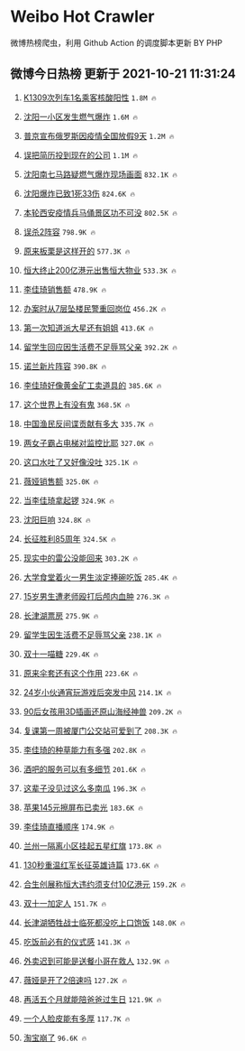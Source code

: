 # Weibo Hot Crawler 



微博热榜爬虫，利用 Github Action 的调度脚本更新 BY PHP 


## 微博今日热榜 更新于 2021-10-21 11:31:24 
1. [K1309次列车1名乘客核酸阳性](https://s.weibo.com/weibo?q=%23K1309%E6%AC%A1%E5%88%97%E8%BD%A61%E5%90%8D%E4%B9%98%E5%AE%A2%E6%A0%B8%E9%85%B8%E9%98%B3%E6%80%A7%23&Refer=top) `1.8M 🔥` 

1. [沈阳一小区发生燃气爆炸](https://s.weibo.com/weibo?q=%23%E6%B2%88%E9%98%B3%E4%B8%80%E5%B0%8F%E5%8C%BA%E5%8F%91%E7%94%9F%E7%87%83%E6%B0%94%E7%88%86%E7%82%B8%23&Refer=top) `1.6M 🔥` 

1. [普京宣布俄罗斯因疫情全国放假9天](https://s.weibo.com/weibo?q=%23%E6%99%AE%E4%BA%AC%E5%AE%A3%E5%B8%83%E4%BF%84%E7%BD%97%E6%96%AF%E5%9B%A0%E7%96%AB%E6%83%85%E5%85%A8%E5%9B%BD%E6%94%BE%E5%81%879%E5%A4%A9%23&Refer=top) `1.2M 🔥` 

1. [误把简历投到现在的公司](https://s.weibo.com/weibo?q=%23%E8%AF%AF%E6%8A%8A%E7%AE%80%E5%8E%86%E6%8A%95%E5%88%B0%E7%8E%B0%E5%9C%A8%E7%9A%84%E5%85%AC%E5%8F%B8%23&Refer=top) `1.1M 🔥` 

1. [沈阳南七马路疑燃气爆炸现场画面](https://s.weibo.com/weibo?q=%23%E6%B2%88%E9%98%B3%E5%8D%97%E4%B8%83%E9%A9%AC%E8%B7%AF%E7%96%91%E7%87%83%E6%B0%94%E7%88%86%E7%82%B8%E7%8E%B0%E5%9C%BA%E7%94%BB%E9%9D%A2%23&Refer=top) `832.1K 🔥` 

1. [沈阳爆炸已致1死33伤](https://s.weibo.com/weibo?q=%23%E6%B2%88%E9%98%B3%E7%88%86%E7%82%B8%E5%B7%B2%E8%87%B41%E6%AD%BB33%E4%BC%A4%23&Refer=top) `824.6K 🔥` 

1. [本轮西安疫情兵马俑景区功不可没](https://s.weibo.com/weibo?q=%23%E6%9C%AC%E8%BD%AE%E8%A5%BF%E5%AE%89%E7%96%AB%E6%83%85%E5%85%B5%E9%A9%AC%E4%BF%91%E6%99%AF%E5%8C%BA%E5%8A%9F%E4%B8%8D%E5%8F%AF%E6%B2%A1%23&Refer=top) `802.5K 🔥` 

1. [误杀2阵容](https://s.weibo.com/weibo?q=%23%E8%AF%AF%E6%9D%802%E9%98%B5%E5%AE%B9%23&Refer=top) `798.9K 🔥` 

1. [原来板栗是这样开的](https://s.weibo.com/weibo?q=%23%E5%8E%9F%E6%9D%A5%E6%9D%BF%E6%A0%97%E6%98%AF%E8%BF%99%E6%A0%B7%E5%BC%80%E7%9A%84%23&Refer=top) `577.3K 🔥` 

1. [恒大终止200亿港元出售恒大物业](https://s.weibo.com/weibo?q=%23%E6%81%92%E5%A4%A7%E7%BB%88%E6%AD%A2200%E4%BA%BF%E6%B8%AF%E5%85%83%E5%87%BA%E5%94%AE%E6%81%92%E5%A4%A7%E7%89%A9%E4%B8%9A%23&Refer=top) `533.3K 🔥` 

1. [李佳琦销售额](https://s.weibo.com/weibo?q=%23%E6%9D%8E%E4%BD%B3%E7%90%A6%E9%94%80%E5%94%AE%E9%A2%9D%23&Refer=top) `478.9K 🔥` 

1. [办案时从7层坠楼民警重回岗位](https://s.weibo.com/weibo?q=%23%E5%8A%9E%E6%A1%88%E6%97%B6%E4%BB%8E7%E5%B1%82%E5%9D%A0%E6%A5%BC%E6%B0%91%E8%AD%A6%E9%87%8D%E5%9B%9E%E5%B2%97%E4%BD%8D%23&Refer=top) `456.2K 🔥` 

1. [第一次知道派大星还有姐姐](https://s.weibo.com/weibo?q=%23%E7%AC%AC%E4%B8%80%E6%AC%A1%E7%9F%A5%E9%81%93%E6%B4%BE%E5%A4%A7%E6%98%9F%E8%BF%98%E6%9C%89%E5%A7%90%E5%A7%90%23&Refer=top) `413.6K 🔥` 

1. [留学生回应因生活费不足辱骂父亲](https://s.weibo.com/weibo?q=%23%E7%95%99%E5%AD%A6%E7%94%9F%E5%9B%9E%E5%BA%94%E5%9B%A0%E7%94%9F%E6%B4%BB%E8%B4%B9%E4%B8%8D%E8%B6%B3%E8%BE%B1%E9%AA%82%E7%88%B6%E4%BA%B2%23&Refer=top) `392.2K 🔥` 

1. [诺兰新片阵容](https://s.weibo.com/weibo?q=%23%E8%AF%BA%E5%85%B0%E6%96%B0%E7%89%87%E9%98%B5%E5%AE%B9%23&Refer=top) `390.8K 🔥` 

1. [李佳琦好像黄金矿工卖道具的](https://s.weibo.com/weibo?q=%23%E6%9D%8E%E4%BD%B3%E7%90%A6%E5%A5%BD%E5%83%8F%E9%BB%84%E9%87%91%E7%9F%BF%E5%B7%A5%E5%8D%96%E9%81%93%E5%85%B7%E7%9A%84%23&Refer=top) `385.6K 🔥` 

1. [这个世界上有没有鬼](https://s.weibo.com/weibo?q=%23%E8%BF%99%E4%B8%AA%E4%B8%96%E7%95%8C%E4%B8%8A%E6%9C%89%E6%B2%A1%E6%9C%89%E9%AC%BC%23&Refer=top) `368.5K 🔥` 

1. [中国渔民反间谍贡献有多大](https://s.weibo.com/weibo?q=%23%E4%B8%AD%E5%9B%BD%E6%B8%94%E6%B0%91%E5%8F%8D%E9%97%B4%E8%B0%8D%E8%B4%A1%E7%8C%AE%E6%9C%89%E5%A4%9A%E5%A4%A7%23&Refer=top) `335.7K 🔥` 

1. [两女子霸占电梯对监控比耶](https://s.weibo.com/weibo?q=%23%E4%B8%A4%E5%A5%B3%E5%AD%90%E9%9C%B8%E5%8D%A0%E7%94%B5%E6%A2%AF%E5%AF%B9%E7%9B%91%E6%8E%A7%E6%AF%94%E8%80%B6%23&Refer=top) `327.0K 🔥` 

1. [这口水吐了又好像没吐](https://s.weibo.com/weibo?q=%23%E8%BF%99%E5%8F%A3%E6%B0%B4%E5%90%90%E4%BA%86%E5%8F%88%E5%A5%BD%E5%83%8F%E6%B2%A1%E5%90%90%23&Refer=top) `325.1K 🔥` 

1. [薇娅销售额](https://s.weibo.com/weibo?q=%23%E8%96%87%E5%A8%85%E9%94%80%E5%94%AE%E9%A2%9D%23&Refer=top) `325.0K 🔥` 

1. [当李佳琦拿起锣](https://s.weibo.com/weibo?q=%23%E5%BD%93%E6%9D%8E%E4%BD%B3%E7%90%A6%E6%8B%BF%E8%B5%B7%E9%94%A3%23&Refer=top) `324.9K 🔥` 

1. [沈阳巨响](https://s.weibo.com/weibo?q=%E6%B2%88%E9%98%B3%E5%B7%A8%E5%93%8D&Refer=top) `324.8K 🔥` 

1. [长征胜利85周年](https://s.weibo.com/weibo?q=%23%E9%95%BF%E5%BE%81%E8%83%9C%E5%88%A985%E5%91%A8%E5%B9%B4%23&Refer=top) `324.5K 🔥` 

1. [现实中的雷公没能回来](https://s.weibo.com/weibo?q=%23%E7%8E%B0%E5%AE%9E%E4%B8%AD%E7%9A%84%E9%9B%B7%E5%85%AC%E6%B2%A1%E8%83%BD%E5%9B%9E%E6%9D%A5%23&Refer=top) `303.2K 🔥` 

1. [大学食堂着火一男生淡定捧碗吃饭](https://s.weibo.com/weibo?q=%23%E5%A4%A7%E5%AD%A6%E9%A3%9F%E5%A0%82%E7%9D%80%E7%81%AB%E4%B8%80%E7%94%B7%E7%94%9F%E6%B7%A1%E5%AE%9A%E6%8D%A7%E7%A2%97%E5%90%83%E9%A5%AD%23&Refer=top) `285.4K 🔥` 

1. [15岁男生遭老师殴打后颅内血肿](https://s.weibo.com/weibo?q=%2315%E5%B2%81%E7%94%B7%E7%94%9F%E9%81%AD%E8%80%81%E5%B8%88%E6%AE%B4%E6%89%93%E5%90%8E%E9%A2%85%E5%86%85%E8%A1%80%E8%82%BF%23&Refer=top) `276.3K 🔥` 

1. [长津湖票房](https://s.weibo.com/weibo?q=%E9%95%BF%E6%B4%A5%E6%B9%96%E7%A5%A8%E6%88%BF&Refer=top) `275.9K 🔥` 

1. [留学生因生活费不足辱骂父亲](https://s.weibo.com/weibo?q=%23%E7%95%99%E5%AD%A6%E7%94%9F%E5%9B%A0%E7%94%9F%E6%B4%BB%E8%B4%B9%E4%B8%8D%E8%B6%B3%E8%BE%B1%E9%AA%82%E7%88%B6%E4%BA%B2%23&Refer=top) `238.1K 🔥` 

1. [双十一喵糖](https://s.weibo.com/weibo?q=%23%E5%8F%8C%E5%8D%81%E4%B8%80%E5%96%B5%E7%B3%96%23&Refer=top) `229.4K 🔥` 

1. [原来伞套还有这个作用](https://s.weibo.com/weibo?q=%23%E5%8E%9F%E6%9D%A5%E4%BC%9E%E5%A5%97%E8%BF%98%E6%9C%89%E8%BF%99%E4%B8%AA%E4%BD%9C%E7%94%A8%23&Refer=top) `223.6K 🔥` 

1. [24岁小伙通宵玩游戏后突发中风](https://s.weibo.com/weibo?q=%2324%E5%B2%81%E5%B0%8F%E4%BC%99%E9%80%9A%E5%AE%B5%E7%8E%A9%E6%B8%B8%E6%88%8F%E5%90%8E%E7%AA%81%E5%8F%91%E4%B8%AD%E9%A3%8E%23&Refer=top) `214.1K 🔥` 

1. [90后女孩用3D插画还原山海经神兽](https://s.weibo.com/weibo?q=%2390%E5%90%8E%E5%A5%B3%E5%AD%A9%E7%94%A83D%E6%8F%92%E7%94%BB%E8%BF%98%E5%8E%9F%E5%B1%B1%E6%B5%B7%E7%BB%8F%E7%A5%9E%E5%85%BD%23&Refer=top) `209.2K 🔥` 

1. [复课第一周被厦门公交站可爱到了](https://s.weibo.com/weibo?q=%23%E5%A4%8D%E8%AF%BE%E7%AC%AC%E4%B8%80%E5%91%A8%E8%A2%AB%E5%8E%A6%E9%97%A8%E5%85%AC%E4%BA%A4%E7%AB%99%E5%8F%AF%E7%88%B1%E5%88%B0%E4%BA%86%23&Refer=top) `208.3K 🔥` 

1. [李佳琦的种草能力有多强](https://s.weibo.com/weibo?q=%23%E6%9D%8E%E4%BD%B3%E7%90%A6%E7%9A%84%E7%A7%8D%E8%8D%89%E8%83%BD%E5%8A%9B%E6%9C%89%E5%A4%9A%E5%BC%BA%23&Refer=top) `202.8K 🔥` 

1. [酒吧的服务可以有多细节](https://s.weibo.com/weibo?q=%23%E9%85%92%E5%90%A7%E7%9A%84%E6%9C%8D%E5%8A%A1%E5%8F%AF%E4%BB%A5%E6%9C%89%E5%A4%9A%E7%BB%86%E8%8A%82%23&Refer=top) `201.6K 🔥` 

1. [这辈子没见过这么多南瓜](https://s.weibo.com/weibo?q=%23%E8%BF%99%E8%BE%88%E5%AD%90%E6%B2%A1%E8%A7%81%E8%BF%87%E8%BF%99%E4%B9%88%E5%A4%9A%E5%8D%97%E7%93%9C%23&Refer=top) `196.3K 🔥` 

1. [苹果145元擦屏布已卖光](https://s.weibo.com/weibo?q=%23%E8%8B%B9%E6%9E%9C145%E5%85%83%E6%93%A6%E5%B1%8F%E5%B8%83%E5%B7%B2%E5%8D%96%E5%85%89%23&Refer=top) `183.6K 🔥` 

1. [李佳琦直播顺序](https://s.weibo.com/weibo?q=%23%E6%9D%8E%E4%BD%B3%E7%90%A6%E7%9B%B4%E6%92%AD%E9%A1%BA%E5%BA%8F%23&Refer=top) `174.9K 🔥` 

1. [兰州一隔离小区挂起五星红旗](https://s.weibo.com/weibo?q=%23%E5%85%B0%E5%B7%9E%E4%B8%80%E9%9A%94%E7%A6%BB%E5%B0%8F%E5%8C%BA%E6%8C%82%E8%B5%B7%E4%BA%94%E6%98%9F%E7%BA%A2%E6%97%97%23&Refer=top) `173.8K 🔥` 

1. [130秒重温红军长征英雄诗篇](https://s.weibo.com/weibo?q=%23130%E7%A7%92%E9%87%8D%E6%B8%A9%E7%BA%A2%E5%86%9B%E9%95%BF%E5%BE%81%E8%8B%B1%E9%9B%84%E8%AF%97%E7%AF%87%23&Refer=top) `173.6K 🔥` 

1. [合生创展称恒大违约须支付10亿港元](https://s.weibo.com/weibo?q=%23%E5%90%88%E7%94%9F%E5%88%9B%E5%B1%95%E7%A7%B0%E6%81%92%E5%A4%A7%E8%BF%9D%E7%BA%A6%E9%A1%BB%E6%94%AF%E4%BB%9810%E4%BA%BF%E6%B8%AF%E5%85%83%23&Refer=top) `159.2K 🔥` 

1. [双十一加定人](https://s.weibo.com/weibo?q=%23%E5%8F%8C%E5%8D%81%E4%B8%80%E5%8A%A0%E5%AE%9A%E4%BA%BA%23&Refer=top) `151.7K 🔥` 

1. [长津湖牺牲战士临死都没吃上口饱饭](https://s.weibo.com/weibo?q=%23%E9%95%BF%E6%B4%A5%E6%B9%96%E7%89%BA%E7%89%B2%E6%88%98%E5%A3%AB%E4%B8%B4%E6%AD%BB%E9%83%BD%E6%B2%A1%E5%90%83%E4%B8%8A%E5%8F%A3%E9%A5%B1%E9%A5%AD%23&Refer=top) `148.0K 🔥` 

1. [吃饭前必有的仪式感](https://s.weibo.com/weibo?q=%23%E5%90%83%E9%A5%AD%E5%89%8D%E5%BF%85%E6%9C%89%E7%9A%84%E4%BB%AA%E5%BC%8F%E6%84%9F%23&Refer=top) `141.3K 🔥` 

1. [外卖迟到可能是送餐小哥在救人](https://s.weibo.com/weibo?q=%23%E5%A4%96%E5%8D%96%E8%BF%9F%E5%88%B0%E5%8F%AF%E8%83%BD%E6%98%AF%E9%80%81%E9%A4%90%E5%B0%8F%E5%93%A5%E5%9C%A8%E6%95%91%E4%BA%BA%23&Refer=top) `132.9K 🔥` 

1. [薇娅是开了2倍速吗](https://s.weibo.com/weibo?q=%23%E8%96%87%E5%A8%85%E6%98%AF%E5%BC%80%E4%BA%862%E5%80%8D%E9%80%9F%E5%90%97%23&Refer=top) `127.2K 🔥` 

1. [再活五个月就能陪爸爸过生日](https://s.weibo.com/weibo?q=%23%E5%86%8D%E6%B4%BB%E4%BA%94%E4%B8%AA%E6%9C%88%E5%B0%B1%E8%83%BD%E9%99%AA%E7%88%B8%E7%88%B8%E8%BF%87%E7%94%9F%E6%97%A5%23&Refer=top) `121.9K 🔥` 

1. [一个人脸皮能有多厚](https://s.weibo.com/weibo?q=%23%E4%B8%80%E4%B8%AA%E4%BA%BA%E8%84%B8%E7%9A%AE%E8%83%BD%E6%9C%89%E5%A4%9A%E5%8E%9A%23&Refer=top) `117.7K 🔥` 

1. [淘宝崩了](https://s.weibo.com/weibo?q=%23%E6%B7%98%E5%AE%9D%E5%B4%A9%E4%BA%86%23&Refer=top) `96.6K 🔥` 

